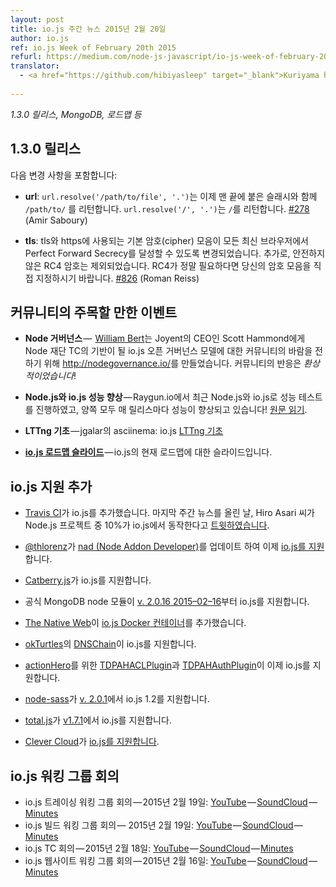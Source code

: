 ```yaml
---
layout: post
title: io.js 주간 뉴스 2015년 2월 20일
author: io.js
ref: io.js Week of February 20th 2015
refurl: https://medium.com/node-js-javascript/io-js-week-of-february-20th-2015-48486615980
translator:
  - <a href="https://github.com/hibiyasleep" target="_blank">Kuriyama hibiya</a>
  
---
```


<!--
1.3.0 release, MongoDB, the roadmap and more.
-->
*1.3.0 릴리스, MongoDB, 로드맵 등*

<!--
1.3.0 Release
-->
## 1.3.0 릴리스

<!--
Notable changes include:
-->
다음 변경 사항을 포함합니다:

<!--
url: url.resolve(‘/path/to/file’, ‘.’) now returns /path/to/ with the trailing slash, url.resolve(‘/’, ‘.’) returns / #278 (Amir Saboury)
-->
* **url**: `url.resolve('/path/to/file', '.')`는 이제 맨 끝에 붙은 슬래시와 함께 `/path/to/` 를 리턴합니다. `url.resolve('/', '.')`는 `/`를 리턴합니다. [#278](https://github.com/iojs/io.js/pull/278) (Amir Saboury)
<!--
tls: The default cipher suite used by tls and https has been changed to one that achieves Perfect Forward Secrecy with all modern browsers. Additionally, insecure RC4 ciphers have been excluded. If you absolutely require RC4, please specify your own cipher suites. #826 (Roman Reiss)
-->
* **tls**: tls와 https에 사용되는 기본 암호(cipher) 모음이 모든 최신 브라우저에서 Perfect Forward Secrecy를 달성할 수 있도록 변경되었습니다. 추가로, 안전하지 않은 RC4 암호는 제외되었습니다. RC4가 정말 필요하다면 당신의 암호 모음을 직접 지정하시기 바랍니다. [#826](https://github.com/iojs/io.js/pull/826) (Roman Reiss)

<!--
Notable Events in the Community
-->
## 커뮤니티의 주목할 만한 이벤트

<!--
**Node Governance** — [William Bert](https://twitter.com/williamjohnbert) created [http://nodegovernance.io/](http://nodegovernance.io/) to alert Scott Hammond, CEO of Joyent, of the desire of the community for the io.js open-governance model to be the base upon which the Node Foundation’s Technical Committee. The response from the community was fantastic!
-->
* **Node 거버넌스** — 
[William Bert](https://twitter.com/williamjohnbert)는 Joyent의 CEO인 Scott Hammond에게 Node 재단 TC의 기반이 될 io.js 오픈 거버넌스 모델에 대한 커뮤니티의 바람을 전하기 위해 <http://nodegovernance.io/>를 만들었습니다. 커뮤니티의 반응은 *환상적이었습니다*!
<!--
Node.js and io.js Performance Improves — Raygun.io did performance tests with both Node.js and io.js recently, and both are improving performance with each release! Read the full article.
-->
* **Node.js와 io.js 성능 향상** — Raygun.io에서 최근 Node.js와 io.js로 성능 테스트를 진행하였고, 양쪽 모두 매 릴리스마다 성능이 향상되고 있습니다! [원문 읽기](https://raygun.io/blog/2015/02/node-js-performance-node-js-vs-io-js/).
<!--
[LTTng Basics](https://asciinema.org/a/16785) with io.js by user jgalar on asciinema
-->
* **LTTng 기초** — jgalar의 asciinema: io.js [LTTng 기초](https://asciinema.org/a/16785)
<!--
**[io.js Roadmap Slides](http://roadmap.iojs.org/)** — Slide deck for the current roadmap of io.js up.
-->
* **[io.js 로드맵 슬라이드](http://roadmap.iojs.org/)** — io.js의 현재 로드맵에 대한 슬라이드입니다.

<!--
io.js Support Added
-->
## io.js 지원 추가

<!--
* [TravisCI](https://travis-ci.org/) added io.js. The day the last Weekly Update was posted, Hiro Asari (あさり) [tweeted](https://twitter.com/hiro_asari/status/566268486012633088) that about 10% of Node projects were running io.js.
-->
* [Travis CI](https://travis-ci.org/)가 io.js를 추가했습니다. 마지막 주간 뉴스를 올린 날, Hiro Asari 씨가 Node.js 프로젝트 중 10%가 io.js에서 동작한다고 [트윗하였습니다](https://twitter.com/hiro_asari/status/566268486012633088).
<!--
[@thlorenz](https://github.com/thlorenz) updated [nad](https://github.com/thlorenz/nad), Node Addon Developer, to [support io.js](https://twitter.com/thlorenz/status/566328088121081856).
-->
* [@thlorenz](https://github.com/thlorenz)가 [nad (Node Addon Developer)](https://github.com/thlorenz/nad)를 업데이트 하여 이제 [io.js를 지원](https://twitter.com/thlorenz/status/566328088121081856)합니다.

* [Catberry.js](https://github.com/catberry/catberry)가 io.js를 지원합니다.
<!--
Official MongoDB node module supports io.js in [v. 2.0.16 2015–02–16](https://github.com/mongodb/node-mongodb-native/blob/2.0/HISTORY.md).
-->
* 공식 MongoDB node 모듈이 [v. 2.0.16 2015–02–16](https://github.com/mongodb/node-mongodb-native/blob/2.0/HISTORY.md)부터 io.js를 지원합니다.
<!--
[The Native Web](http://www.thenativeweb.io/) now has a [io.js Docker container](https://registry.hub.docker.com/u/thenativeweb/iojs/).
-->
* [The Native Web](http://www.thenativeweb.io/)이 [io.js Docker 컨테이너](https://registry.hub.docker.com/u/thenativeweb/iojs/)를 추가했습니다.
<!--
[DNSChain](https://github.com/okTurtles/dnschain) by [okTurtles](https://okturtles.com/) added support for io.js.
-->
* [okTurtles](https://okturtles.com/)의 [DNSChain](https://github.com/okTurtles/dnschain)이 io.js를 지원합니다.
<!--
[TDPAHACLPlugin](https://github.com/neilstuartcraig/TDPAHACLPlugin) and [TDPAHAuthPlugin](https://github.com/neilstuartcraig/TDPAHAuthPlugin) for [actionHero](http://www.actionherojs.com/) now support io.js.
-->
* [actionHero](http://www.actionherojs.com/)를 위한 [TDPAHACLPlugin](https://github.com/neilstuartcraig/TDPAHACLPlugin)과 [TDPAHAuthPlugin](https://github.com/neilstuartcraig/TDPAHAuthPlugin)이 이제 io.js를 지원합니다.
<!--
[node-sass](https://npmjs.org/package/node-sass) added support for io.js 1.2 in node-sass [v. 2.0.1](https://github.com/sass/node-sass/issues/655)
-->
* [node-sass](https://npmjs.org/package/node-sass)가 [v. 2.0.1](https://github.com/sass/node-sass/issues/655)에서 io.js 1.2를 지원합니다.
<!--
[total.js](https://www.totaljs.com/) added support for io.js in [v. 1.7.1](https://github.com/totaljs/framework/releases/tag/v1.7.1)
-->
* [total.js](https://www.totaljs.com/)가 [v1.7.1](https://github.com/totaljs/framework/releases/tag/v1.7.1)에서 io.js를 지원합니다.
<!--
[Clever Cloud](https://www.clever-cloud.com/) added [support for io.js](https://www.clever-cloud.com/blog/features/2015/01/23/introducing-io.js/)
-->
* [Clever Cloud](https://www.clever-cloud.com/)가 [io.js를 지원합니다](https://www.clever-cloud.com/blog/features/2015/01/23/introducing-io.js/).

<!--
io.js Working Group Meetings
-->
## io.js 워킹 그룹 회의

<!--
io.js Tracing Working Group Meeting — Feb 15, 2015: [YouTube](https://www.youtube.com/watch?v=wvBVjg8jkv0) — [SoundCloud](https://soundcloud.com/iojs/iojs-tracing-wg-meeting-2015-02-19) — [Minutes](https://docs.google.com/document/d/1_ApOMt03xHVkaGpTEPMDIrtkjXOzg3Hh4ZcyfhvMHx4/edit)
io.js Build Working Group Meeting — Feb 19, 2015: [YouTube](https://www.youtube.com/watch?v=OKQi3pTF7fs) — [SoundCloud](https://soundcloud.com/iojs/iojs-build-wg-meeting-2015-02-19) — [Minutes](https://docs.google.com/document/d/1vRhsYBs4Hw6vRu55h5eWTwDzS1NctxdTvMMEnCbDs14/edit)
io.js Technical Committee Meeting — Feb 18, 2015: [YouTube](https://www.youtube.com/watch?v=jeBPYLJ2_Yc) — [SoundCloud](https://soundcloud.com/iojs/iojs-tc-meeting-2015–02–18) — [Minutes](https://docs.google.com/document/d/1JnujRu6Rfnp6wvbvwCfxXnsjLySunQ_yah91pkvSFdQ/edit)
io.js Website Working Group Meeting — Feb 16, 2015: [YouTube](https://www.youtube.com/watch?v=UKDKhFV61ZA) — [SoundCloud](https://soundcloud.com/iojs/iojs-website-wg-meeting-2015-02-16) — [Minutes](https://docs.google.com/document/d/1R8JmOoyr64tt-QOj27bD19ZOWg63CujW7GeaAHIIkUs/edit)

-->
* io.js 트레이싱 워킹 그룹 회의 — 2015년 2월 19일: [YouTube](https://www.youtube.com/watch?v=wvBVjg8jkv0) — [SoundCloud](https://soundcloud.com/iojs/iojs-tracing-wg-meeting-2015-02-19) — [Minutes](https://docs.google.com/document/d/1_ApOMt03xHVkaGpTEPMDIrtkjXOzg3Hh4ZcyfhvMHx4/edit)
* io.js 빌드 워킹 그룹 회의 — 2015년 2월 19일: [YouTube](https://www.youtube.com/watch?v=OKQi3pTF7fs) — [SoundCloud](https://soundcloud.com/iojs/iojs-build-wg-meeting-2015-02-19) — [Minutes](https://docs.google.com/document/d/1vRhsYBs4Hw6vRu55h5eWTwDzS1NctxdTvMMEnCbDs14/edit)
* io.js TC 회의 — 2015년 2월 18일: [YouTube](https://www.youtube.com/watch?v=jeBPYLJ2_Yc) — [SoundCloud](https://soundcloud.com/iojs/iojs-tc-meeting-2015–02–18) — [Minutes](https://docs.google.com/document/d/1JnujRu6Rfnp6wvbvwCfxXnsjLySunQ_yah91pkvSFdQ/edit)
* io.js 웹사이트 워킹 그룹 회의 — 2015년 2월 16일: [YouTube](https://www.youtube.com/watch?v=UKDKhFV61ZA) — [SoundCloud](https://soundcloud.com/iojs/iojs-website-wg-meeting-2015-02-16) — [Minutes](https://docs.google.com/document/d/1R8JmOoyr64tt-QOj27bD19ZOWg63CujW7GeaAHIIkUs/edit)
